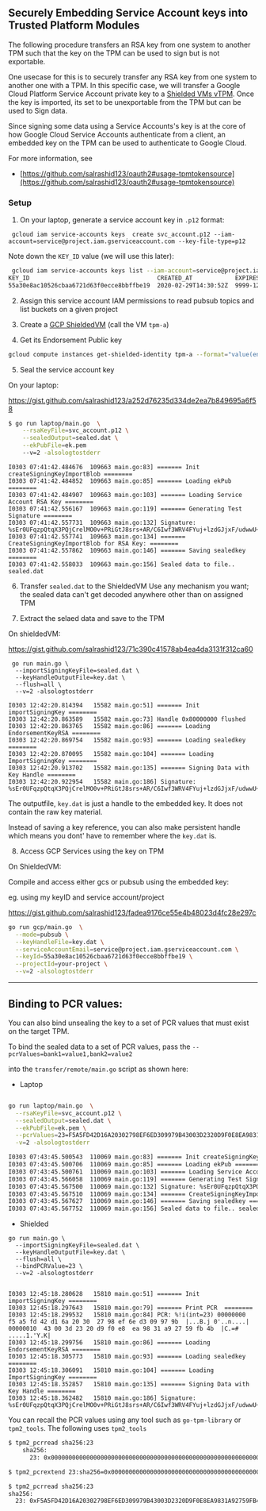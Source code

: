 ## Securely Embedding Service Account keys into Trusted Platform Modules


The following procedure transfers an RSA key from one system to another TPM such that the key on the TPM can be used to sign but is not exportable.

One usecase for this is to securely transfer any RSA key from one system to another one with a TPM.  In this specific case, we will transfer a Google Cloud Platform Service Account private key to a [Shielded VMs vTPM](https://cloud.google.com/blog/products/gcp/virtual-trusted-platform-module-for-shielded-vms-security-in-plaintext).  Once the key is imported, its set to be unexportable from the TPM but can be used to Sign data.  

Since signing some data using a Service Accounts's key is at the core of how Google Cloud Service Accounts authenticate from a client, an embedded key on the TPM can be used to authenticate to Google Cloud.

For more information, see

- [https://github.com/salrashid123/oauth2#usage-tpmtokensource](https://github.com/salrashid123/oauth2#usage-tpmtokensource)

### Setup

1. On your laptop, generate a service account key in `.p12` format:

```
 gcloud iam service-accounts keys  create svc_account.p12 --iam-account=service@project.iam.gserviceaccount.com --key-file-type=p12
```

Note down the `KEY_ID` value (we will use this later):

```bash
 gcloud iam service-accounts keys list --iam-account=service@project.iam.gserviceaccount.com --key-file-type=p12
KEY_ID                                    CREATED_AT            EXPIRES_AT
55a30e8ac10526cbaa6721d63f0ecce8bbffbe19  2020-02-29T14:30:52Z  9999-12-31T23:59:59Z
```

2. Assign this service account IAM permissions to read pubsub topics and list buckets on a given project

3. Create a [GCP ShieldedVM](https://cloud.google.com/security/shielded-cloud/shielded-vm)
  (call the VM `tpm-a`)

4. Get its Endorsement Public key

```bash
gcloud compute instances get-shielded-identity tpm-a --format="value(encryptionKey.ekPub)" > ek.pem
```

5. Seal the service account key

On your laptop:

https://gist.github.com/salrashid123/a252d76235d334de2ea7b849695a6f58

```bash
$ go run laptop/main.go  \
    --rsaKeyFile=svc_account.p12 \
    --sealedOutput=sealed.dat \
    --ekPubFile=ek.pem 
    --v=2 -alsologtostderr
```

```
I0303 07:41:42.484676  109663 main.go:83] ======= Init createSigningKeyImportBlob ========
I0303 07:41:42.484852  109663 main.go:85] ======= Loading ekPub ========
I0303 07:41:42.484907  109663 main.go:103] ======= Loading Service Account RSA Key ========
I0303 07:41:42.556167  109663 main.go:119] ======= Generating Test Signature ========
I0303 07:41:42.557731  109663 main.go:132] Signature: %sEr0UFqzpQtqX3PQjCrelMO0v+PRiGtJ8srs+AR/C6Iwf3WRV4FYuj+lzdGJjxF/udwwU+E/chCodxnHKV3tqUs9O6iNVb0OHQV64orJnkcxdf/d6XmJgH/7oY3bssVltmV4YO4a5n6YZR69TjtL+srLF+O5JeVMzFSwDgbsYFaI67BTH3Bqr2jnoL01Imrvr5cFQX2USs1S4l0EIstfGObWP8qIiSX88c1dXz/74sjYtTKMD3J++nfzGdJOA7nyss0TwRQQHP8yPJcDUnswmWlICn9mXZm2r2FW1hByDO3HenxBbjpD6iUOtABfvruBPBMZmlowKpTnrbN8c2rNP4A==
I0303 07:41:42.557741  109663 main.go:134] ======= CreateSigningKeyImportBlob for RSA Key: ========
I0303 07:41:42.557862  109663 main.go:146] ======= Saving sealedkey ========
I0303 07:41:42.558033  109663 main.go:156] Sealed data to file.. sealed.dat
```

6. Transfer `sealed.dat` to the ShieldedVM
  Use any mechanism you want; the sealed data can't get decoded anywhere other than on assigned TPM

7. Extract the selaed data and save to the TPM

On shieldedVM:

https://gist.github.com/salrashid123/71c390c41578ab4ea4da3131f312ca60

```
 go run main.go \
  --importSigningKeyFile=sealed.dat \
  --keyHandleOutputFile=key.dat \
  --flush=all \
  --v=2 -alsologtostderr
```

```
I0303 12:42:20.814394   15582 main.go:51] ======= Init importSigningKey ========
I0303 12:42:20.863589   15582 main.go:73] Handle 0x80000000 flushed
I0303 12:42:20.863765   15582 main.go:86] ======= Loading EndorsementKeyRSA ========
I0303 12:42:20.869754   15582 main.go:93] ======= Loading sealedkey ========
I0303 12:42:20.870095   15582 main.go:104] ======= Loading ImportSigningKey ========
I0303 12:42:20.913702   15582 main.go:135] ======= Signing Data with Key Handle ========
I0303 12:42:20.922954   15582 main.go:186] Signature: %sEr0UFqzpQtqX3PQjCrelMO0v+PRiGtJ8srs+AR/C6Iwf3WRV4FYuj+lzdGJjxF/udwwU+E/chCodxnHKV3tqUs9O6iNVb0OHQV64orJnkcxdf/d6XmJgH/7oY3bssVltmV4YO4a5n6YZR69TjtL+srLF+O5JeVMzFSwDgbsYFaI67BTH3Bqr2jnoL01Imrvr5cFQX2USs1S4l0EIstfGObWP8qIiSX88c1dXz/74sjYtTKMD3J++nfzGdJOA7nyss0TwRQQHP8yPJcDUnswmWlICn9mXZm2r2FW1hByDO3HenxBbjpD6iUOtABfvruBPBMZmlowKpTnrbN8c2rNP4A==
```

The outputfile, `key.dat` is just a handle to the embedded key.  It does not contain the raw key material.

Instead of saving a key reference, you can also make persistent handle which means you dont' have to remember where the `key.dat` is.

8. Access GCP Services using the key on TPM

On ShieldedVM:

Compile and access either gcs or pubsub using the embedded key:

eg. using my keyID and service account/project

https://gist.github.com/salrashid123/fadea9176ce55e4b48023d4fc28e297c

```bash
go run gcp/main.go  \
  --mode=pubsub \
  --keyHandleFile=key.dat \
  --serviceAccountEmail=service@project.iam.gserviceaccount.com \
  --keyId=55a30e8ac10526cbaa6721d63f0ecce8bbffbe19 \
  --projectId=your-project \
  --v=2 -alsologtostderr
```

---

## Binding to PCR values:

You can also bind unsealing the key to a set of PCR values that must exist on the target TPM.

To bind the sealed data to a set of PCR values, pass the `--pcrValues=bank1=value1,bank2=value2`

into the `transfer/remote/main.go` script as shown here:


- Laptop
```bash

go run laptop/main.go  \
  --rsaKeyFile=svc_account.p12 \
  --sealedOutput=sealed.dat \
  --ekPubFile=ek.pem \
  --pcrValues=23=F5A5FD42D16A20302798EF6ED309979B43003D2320D9F0E8EA9831A92759FB4B \
  -v=2 -alsologtostderr

I0303 07:43:45.500543  110069 main.go:83] ======= Init createSigningKeyImportBlob ========
I0303 07:43:45.500706  110069 main.go:85] ======= Loading ekPub ========
I0303 07:43:45.500761  110069 main.go:103] ======= Loading Service Account RSA Key ========
I0303 07:43:45.566058  110069 main.go:119] ======= Generating Test Signature ========
I0303 07:43:45.567500  110069 main.go:132] Signature: %sEr0UFqzpQtqX3PQjCrelMO0v+PRiGtJ8srs+AR/C6Iwf3WRV4FYuj+lzdGJjxF/udwwU+E/chCodxnHKV3tqUs9O6iNVb0OHQV64orJnkcxdf/d6XmJgH/7oY3bssVltmV4YO4a5n6YZR69TjtL+srLF+O5JeVMzFSwDgbsYFaI67BTH3Bqr2jnoL01Imrvr5cFQX2USs1S4l0EIstfGObWP8qIiSX88c1dXz/74sjYtTKMD3J++nfzGdJOA7nyss0TwRQQHP8yPJcDUnswmWlICn9mXZm2r2FW1hByDO3HenxBbjpD6iUOtABfvruBPBMZmlowKpTnrbN8c2rNP4A==
I0303 07:43:45.567510  110069 main.go:134] ======= CreateSigningKeyImportBlob for RSA Key: ========
I0303 07:43:45.567627  110069 main.go:146] ======= Saving sealedkey ========
I0303 07:43:45.567752  110069 main.go:156] Sealed data to file.. sealed.dat
```


- Shielded

```
go run main.go \
  --importSigningKeyFile=sealed.dat \
  --keyHandleOutputFile=key.dat \
  --flush=all \
  --bindPCRValue=23 \
  --v=2 -alsologtostderr


I0303 12:45:18.280628   15810 main.go:51] ======= Init importSigningKey ========
I0303 12:45:18.297643   15810 main.go:79] ======= Print PCR  ========
I0303 12:45:18.299532   15810 main.go:84] PCR: %!i(int=23) 00000000  f5 a5 fd 42 d1 6a 20 30  27 98 ef 6e d3 09 97 9b  |...B.j 0'..n....|
00000010  43 00 3d 23 20 d9 f0 e8  ea 98 31 a9 27 59 fb 4b  |C.=# .....1.'Y.K|
I0303 12:45:18.299756   15810 main.go:86] ======= Loading EndorsementKeyRSA ========
I0303 12:45:18.305773   15810 main.go:93] ======= Loading sealedkey ========
I0303 12:45:18.306091   15810 main.go:104] ======= Loading ImportSigningKey ========
I0303 12:45:18.352857   15810 main.go:135] ======= Signing Data with Key Handle ========
I0303 12:45:18.362482   15810 main.go:186] Signature: %sEr0UFqzpQtqX3PQjCrelMO0v+PRiGtJ8srs+AR/C6Iwf3WRV4FYuj+lzdGJjxF/udwwU+E/chCodxnHKV3tqUs9O6iNVb0OHQV64orJnkcxdf/d6XmJgH/7oY3bssVltmV4YO4a5n6YZR69TjtL+srLF+O5JeVMzFSwDgbsYFaI67BTH3Bqr2jnoL01Imrvr5cFQX2USs1S4l0EIstfGObWP8qIiSX88c1dXz/74sjYtTKMD3J++nfzGdJOA7nyss0TwRQQHP8yPJcDUnswmWlICn9mXZm2r2FW1hByDO3HenxBbjpD6iUOtABfvruBPBMZmlowKpTnrbN8c2rNP4A==
```


You can recall the PCR values using any tool such as `go-tpm-library` or `tpm2_tools`.  The following uses `tpm2_tools`

```bash
$ tpm2_pcrread sha256:23
    sha256:
      23: 0x0000000000000000000000000000000000000000000000000000000000000000

$ tpm2_pcrextend 23:sha256=0x0000000000000000000000000000000000000000000000000000000000000000

$ tpm2_pcrread sha256:23
sha256:
  23: 0xF5A5FD42D16A20302798EF6ED309979B43003D2320D9F0E8EA9831A92759FB4B
```